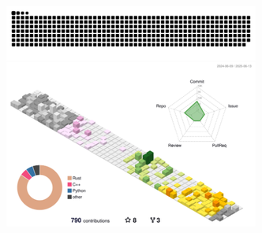 
![](./profile-snake-contrib/github-contribution-grid-snake.svg)
![](./profile-3d-contrib/profile-south-season-animate.svg)
